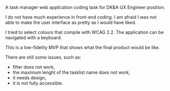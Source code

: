A task manager web application coding task for DK&A UX Engineer position.

I do not have much experience in front-end coding. I am afraid I was not able to make the user interface
as pretty as I would have liked.

I tried to select colours that compile with WCAG 2.2. The application can be navigated with a keyboard.

This is a low-fidelity MVP that shows what the final product would be like.

There are still some issues, such as:
 - filter does not work,
 - the maximum lenght of the tasklist name does not work,
 - it needs design,
 - it is not fully accessible.
